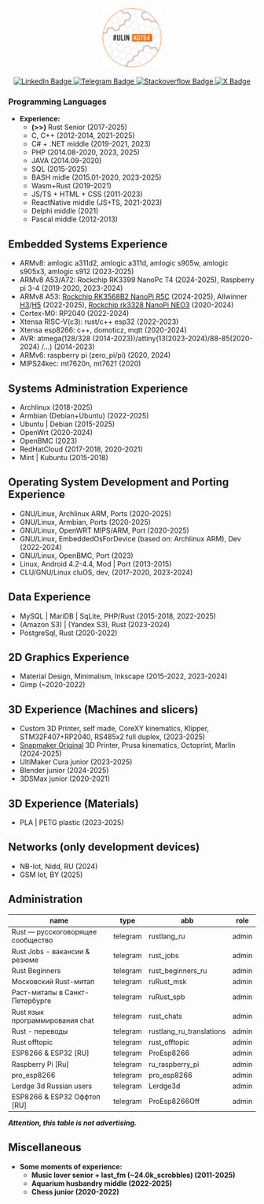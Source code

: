<div id="header" align="center">
  <img src="https://github.com/denisandroid/denisandroid/blob/main/avatar2.png?raw=true" width="120px"/>
  </br></br>
<div id="badges">
  <a href="http://linkedin.ulinkot.ru">
    <img src="https://img.shields.io/badge/LinkedIn-blue?style=for-the-badge&logo=linkedin&logoColor=white" alt="LinkedIn Badge"/>
  </a>
  <a href="http://telegram.ulinkot.ru">
    <img src="https://img.shields.io/badge/>> Telegram @UlinKot <<-red?style=for-the-badge&logo=telegram&logoColor=white" alt="Telegram Badge"/>
  </a>
  <a href="http://stackoverflow.ulinkot.ru">
    <img src="https://img.shields.io/badge/Stackoverflow-green?style=for-the-badge&logo=stackoverflow&logoColor=white" alt="Stackoverflow Badge"/>
  </a>
  <a href="http://twitter.ulinkot.ru">
    <img src="https://img.shields.io/badge/Twitter-blue?style=for-the-badge&logo=x&logoColor=white" alt="X Badge"/>
  </a>
</div>
</div>

### Programming Languages
- **Experience:**
  - **(>>)** Rust Senior (2017-2025)
  - C, C++ (2012-2014, 2021-2025)
  - C# + .NET middle (2019-2021, 2023)
  - PHP (2014.08-2020, 2023, 2025)
  - JAVA (2014.09-2020)
  - SQL (2015-2025)
  - BASH midle (2015.01-2020, 2023-2025)
  - Wasm+Rust (2019-2021)
  - JS/TS + HTML + CSS (2011-2023)
  - ReactNative middle (JS+TS, 2021-2023)
  - Delphi middle (2021)
  - Pascal middle (2012-2013)

## Embedded Systems Experience
- ARMv8: amlogic a311d2, amlogic a311d, amlogic s905w, amlogic s905x3, amlogic s912 (2023-2025)
- ARMv8 A53/A72: Rockchip RK3399 NanoPc T4 (2024-2025), Raspberry pi 3-4 (2019-2020, 2023-2024)
- ARMv8 A53: <a href="https://4pda.to/forum/index.php?showtopic=1094007">Rockchip RK3568B2 NanoPi R5C</a> (2024-2025), Allwinner <a href="https://github.com/UlinProject/REDBOXMINI3-ARMBIAN">H3</a>/<a href="https://github.com/UlinProject/REDBOXMINI5-ARMBIAN">H5</a> (2022-2025), <a href="https://4pda.to/forum/index.php?showtopic=1016401">Rockchip rk3328 NanoPi NEO3</a> (2020-2024)
- Cortex-M0: RP2040 (2022-2024)
- Xtensa RISC-V(c3): rust/c++ esp32 (2022-2023)
- Xtensa esp8266: c++, domoticz, mqtt (2020-2024)
- AVR: atmega(128/328 (2014-2023))/attiny(13(2023-2024)/88-85(2020-2024) /...) (2014-2023)
- ARMv6: raspberry pi (zero_pi/pi) (2020, 2024)
- MIPS24kec: mt7620n, mt7621 (2020)

## Systems Administration Experience
- Archlinux (2018-2025)
- Armbian (Debian+Ubuntu) (2022-2025)
- Ubuntu | Debian (2015-2025)
- OpenWrt (2020-2024)
- OpenBMC (2023)
- RedHatCloud (2017-2018, 2020-2021)
- Mint | Kubuntu (2015-2018)

## Operating System Development and Porting Experience
- GNU/Linux, Archlinux ARM, Ports (2020-2025)
- GNU/Linux, Armbian, Ports (2020-2025)
- GNU/Linux, OpenWRT MIPS/ARM, Port (2020-2025)
- GNU/Linux, EmbeddedOsForDevice (based on: Archlinux ARM), Dev (2022-2024)
- GNU/Linux, OpenBMC, Port (2023)
- Linux, Android 4.2-4.4, Mod | Port (2013-2015)
- CLU/GNU/Linux cluOS, dev, (2017-2020, 2023-2024)

## Data Experience
- MySQL | MariDB | SqLite, PHP/Rust (2015-2018, 2022-2025)
- (Amazon S3) | (Yandex S3), Rust (2023-2024)
- PostgreSql, Rust (2020-2022)

## 2D Graphics Experience
- Material Design, Minimalism, Inkscape (2015-2022, 2023-2024)
- Gimp (~2020-2022)

## 3D Experience (Machines and slicers)
- Custom 3D Printer, self made, CoreXY kinematics, Klipper, STM32F407+RP2040, RS485x2 full duplex, (2023-2025)
- <a href="https://github.com/UlinProject/snapmaker-original">Snapmaker Original</a> 3D Printer, Prusa kinematics, Octoprint, Marlin (2024-2025)
- UltiMaker Cura junior (2023-2025)
- Blender junior (2024-2025)
- 3DSMax junior (2020-2021)

## 3D Experience (Materials)
- PLA | PETG plastic (2023-2025)

## Networks (only development devices)
- NB-Iot, Nidd, RU (2024)
- GSM Iot, BY (2025)

## Administration
|              name                 |   type   |              abb             |    role      |
| --------------------------------- | -------- | ---------------------------- | ------------ |
| Rust — русскоговорящее сообщество | telegram | rustlang_ru                  |    admin     |
| Rust Jobs - вакансии & резюме     | telegram | rust_jobs                    |    admin     |
| Rust Beginners                    | telegram | rust_beginners_ru            |    admin     |
| Московский Rust-митап             | telegram | ruRust_msk                   |    admin     |
| Раст-митапы в Санкт-Петербурге    | telegram | ruRust_spb                   |    admin     |
| Rust язык программирования chat   | telegram | rust_chats                   |    admin     |
| Rust - переводы                   | telegram | rustlang_ru_translations     |    admin     |
| Rust offtopic                     | telegram | rust_offtopic                |    admin     |
| ESP8266 & ESP32 [RU]              | telegram | ProEsp8266                   |    admin     |
| Raspberry Pi [Ru]                 | telegram | ru_raspberry_pi              |    admin     |
| pro_esp8266                       | telegram | pro_esp8266                  |    admin     |
| Lerdge 3d Russian users           | telegram | Lerdge3d                     |    admin     |
| ESP8266 & ESP32 Оффтоп [RU]       | telegram | ProEsp8266Off                |    admin     |

<i><b>Attention<b>, this table is not advertising.</i>

## Miscellaneous
- **Some moments of experience:**
  - Music lover senior + last_fm (~24.0k_scrobbles) (2011-2025)
  - Aquarium husbandry middle (2022-2025)
  - Chess junior (2020-2022)
